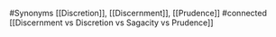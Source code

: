 #Synonyms [[Discretion]], [[Discernment]], [[Prudence]]
#connected [[Discernment vs Discretion vs Sagacity vs Prudence]]
